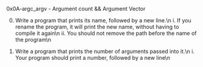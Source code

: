 0x0A-argc_argv - Argument count && Argument Vector

0. Write a program that prints its name, followed by a new line.\n
i. If you rename the program, it will print the new name, without having to compile it again\n
ii. You should not remove the path before the name of the program\n

1. Write a program that prints the number of arguments passed into it.\n
i. Your program should print a number, followed by a new line\n
